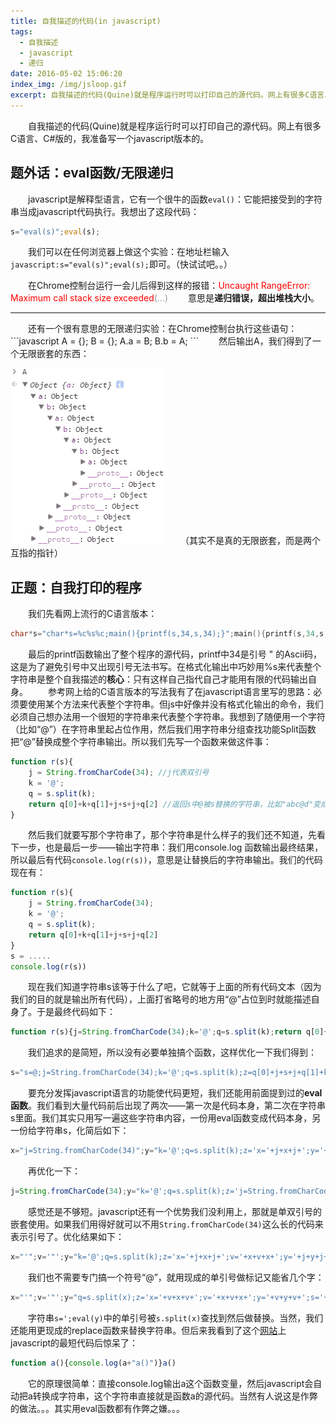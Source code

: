 ```yaml
---
title: 自我描述的代码(in javascript)
tags:
  - 自我描述
  - javascript
  - 递归
date: 2016-05-02 15:06:20
index_img: /img/jsloop.gif
excerpt: 自我描述的代码(Quine)就是程序运行时可以打印自己的源代码。网上有很多C语言、C#版的，我准备写一个javascript版本的。题外话：eval函数/无限递归……
---
```


　　自我描述的代码(Quine)就是程序运行时可以打印自己的源代码。网上有很多C语言、C#版的，我准备写一个javascript版本的。
## 题外话：eval函数/无限递归
　　javascript是解释型语言，它有一个很牛的函数`eval()`：它能把接受到的字符串当成javascript代码执行。我想出了这段代码：
```javascript
s="eval(s)";eval(s);
```
　　我们可以在任何浏览器上做这个实验：在地址栏输入`javascript:s="eval(s)";eval(s);`即可。（快试试吧。。）
<!--more-->
　　在Chrome控制台运行一会儿后得到这样的报错：<span style="color:#F00">Uncaught RangeError: Maximum call stack size exceeded</span><span style="color:#999">(…)</span>
　　意思是**递归错误，超出堆栈大小**。
<hr/>
　　还有一个很有意思的无限递归实验：在Chrome控制台执行这些语句：
```javascript
A = {};
B = {};
A.a = B;
B.b = A;
```
　　然后输出A，我们得到了一个无限嵌套的东西：

![](/img/jsloop.gif)
　　（其实不是真的无限嵌套，而是两个互指的指针）

## 正题：自我打印的程序
　　我们先看网上流行的C语言版本：
```c
char*s="char*s=%c%s%c;main(){printf(s,34,s,34);}";main(){printf(s,34,s,34);}
```
　　最后的printf函数输出了整个程序的源代码，printf中34是引号 " 的Ascii码，这是为了避免引号中又出现引号无法书写。在格式化输出中巧妙用%s来代表整个字符串是整个自我描述的**核心**：只有这样自己指代自己才能用有限的代码输出自身。
　　参考网上给的C语言版本的写法我有了在javascript语言里写的思路：必须要使用某个方法来代表整个字符串。但js中好像并没有格式化输出的命令，我们必须自己想办法用一个很短的字符串来代表整个字符串。我想到了随便用一个字符（比如“@”）在字符串里起占位作用，然后我们用字符串分组查找功能Split函数把“@”替换成整个字符串输出。所以我们先写一个函数来做这件事：
```javascript
function r(s){
	j = String.fromCharCode(34); //j代表双引号
	k = '@';
	q = s.split(k);
	return q[0]+k+q[1]+j+s+j+q[2] //返回s中@被s替换的字符串，比如"abc@d"变成了"abcabc@dd"
}
```
　　然后我们就要写那个字符串了，那个字符串是什么样子的我们还不知道，先看下一步，也是最后一步——输出字符串：我们用console.log 函数输出最终结果，所以最后有代码`console.log(r(s))`，意思是让替换后的字符串输出。我们的代码现在有：
```javascript
function r(s){
	j = String.fromCharCode(34); 
	k = '@';
	q = s.split(k);
	return q[0]+k+q[1]+j+s+j+q[2]
}
s = .....
console.log(r(s))
```
　　现在我们知道字符串s该等于什么了吧，它就等于上面的所有代码文本（因为我们的目的就是输出所有代码），上面打省略号的地方用“@”占位到时就能描述自身了。于是最终代码如下：
```javascript
function r(s){j=String.fromCharCode(34);k='@';q=s.split(k);return q[0]+k+q[1]+j+s+j+q[2]}s="function r(s){j=String.fromCharCode(34);k='@';q=s.split(k);return q[0]+k+q[1]+j+s+j+q[2]}s=@;console.log(r(s))";console.log(r(s))
```
　　我们追求的是简短，所以没有必要单独搞个函数，这样优化一下我们得到：
```javascript
s="s=@;j=String.fromCharCode(34);k='@';q=s.split(k);z=q[0]+j+s+j+q[1]+k+q[2];console.log(z)";j=String.fromCharCode(34);k='@';q=s.split(k);z=q[0]+j+s+j+q[1]+k+q[2];console.log(z)
```
　　要充分发挥javascript语言的功能使代码更短，我们还能用前面提到过的**eval函数**。我们看到大量代码前后出现了两次——第一次是代码本身，第二次在字符串s里面。我们其实只用写一遍这些字符串内容，一份用eval函数变成代码本身，另一份给字符串s，化简后如下：
```javascript
x="j=String.fromCharCode(34)";y="k='@';q=s.split(k);z='x='+j+x+j+';y='+j+y+j+';eval(x);s='+j+q[0]+k+q[1]+j+q[1];console.log(z);";eval(x);s="s=@;eval(y)";eval(y)
```
　　再优化一下：
```javascript
j=String.fromCharCode(34);y="k='@';q=s.split(k);z='j=String.fromCharCode(34);y='+j+y+j+';s='+j+q[0]+k+q[1]+j+q[1];console.log(z);";s="s=@;eval(y)";eval(y)
```
　　感觉还是不够短。javascript还有一个优势我们没利用上，那就是单双引号的嵌套使用。如果我们用得好就可以不用`String.fromCharCode(34)`这么长的代码来表示引号了。优化结果如下：
```javascript
x="'";v='"';y="k='@';q=s.split(k);z='x='+j+x+j+';v='+x+v+x+';y='+j+y+j+';s='+j+q[0]+k+q[1]+j+q[1];console.log(z);";s="s=@;eval(y);";eval(y);
```
　　我们也不需要专门搞一个符号“@”，就用现成的单引号做标记又能省几个字：
```javascript
x="'";v='"';y="q=s.split(x);z='x='+v+x+v+';v='+x+v+x+';y='+v+y+v+';s='+v+q[0]+x+q[1]+v+q[1];console.log(z);";s="s=';eval(y)";eval(y)
```
　　字符串`s=';eval(y)`中的单引号被`s.split(x)`查找到然后做替换。当然，我们还能用更现成的replace函数来替换字符串。但后来我看到了这个[网站](http://www.nyx.net/~gthompso/quine.htm)上javascript的最短代码后惊呆了：
```javascript
function a(){console.log(a+"a()")}a()
```
　　它的原理很简单：直接console.log输出a这个函数变量，然后javascript会自动把a转换成字符串，这个字符串直接就是函数a的源代码。当然有人说这是作弊的做法。。。其实用eval函数都有作弊之嫌。。。
